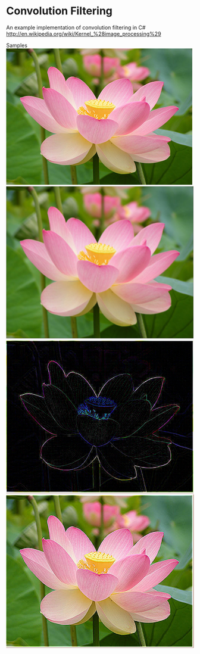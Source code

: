 Convolution Filtering
============
An example implementation of convolution filtering in C#
http://en.wikipedia.org/wiki/Kernel_%28image_processing%29

Samples
![Original](/samples/original.jpg?raw=true "Original")
![Blur](/samples/blur.PNG?raw=true "Blur")
![Edge Detect](/samples/edge.PNG?raw=true "Edge Detect")
![Sharpen](/samples/sharp.PNG?raw=true "Sharpen")

